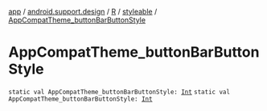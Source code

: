 [app](../../../index.md) / [android.support.design](../../index.md) / [R](../index.md) / [styleable](index.md) / [AppCompatTheme_buttonBarButtonStyle](.)

# AppCompatTheme_buttonBarButtonStyle

`static val AppCompatTheme_buttonBarButtonStyle: `[`Int`](https://kotlinlang.org/api/latest/jvm/stdlib/kotlin/-int/index.html)
`static val AppCompatTheme_buttonBarButtonStyle: `[`Int`](https://kotlinlang.org/api/latest/jvm/stdlib/kotlin/-int/index.html)
